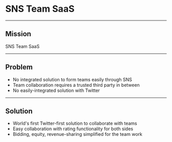 # SNS Team SaaS

---

## Mission

SNS Team SaaS

---

## Problem

- No integrated solution to form teams easily through SNS
- Team collaboration requires a trusted third party in between
- No easily-integrated solution with Twitter

---

## Solution

- World's first Twitter-first solution to collaborate with teams
- Easy collaboration with rating functionality for both sides
- Bidding, equity, revenue-sharing simplified for the team work
